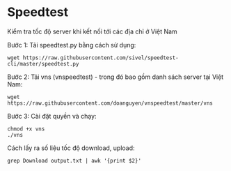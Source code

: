 # Speedtest
Kiểm tra tốc độ server khi kết nối tới các địa chỉ ở Việt Nam

Bước 1: 
Tải speedtest.py bằng cách sử dụng:
```
wget https://raw.githubusercontent.com/sivel/speedtest-cli/master/speedtest.py 
```
Bước 2:
Tải vns (vnspeedtest) - trong đó bao gồm danh sách server tại Việt Nam:
```
wget https://raw.githubusercontent.com/doanguyen/vnspeedtest/master/vns
```
Bước 3:
Cài đặt quyền và chạy:
```
chmod +x vns
./vns

```

Cách lấy ra số liệu tốc độ download, upload:
```
grep Download output.txt | awk '{print $2}'
```
